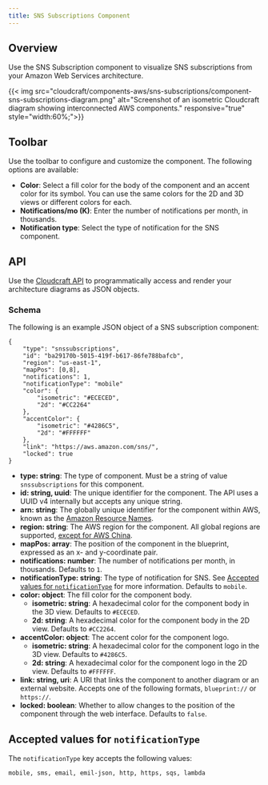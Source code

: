 ```yaml
---
title: SNS Subscriptions Component
---
```

## Overview

Use the SNS Subscription component to visualize SNS subscriptions from your Amazon Web Services architecture.

{{< img src="cloudcraft/components-aws/sns-subscriptions/component-sns-subscriptions-diagram.png" alt="Screenshot of an isometric Cloudcraft diagram showing interconnected AWS components." responsive="true" style="width:60%;">}}

## Toolbar

Use the toolbar to configure and customize the component. The following options are available:

- **Color**: Select a fill color for the body of the component and an accent color for its symbol. You can use the same colors for the 2D and 3D views or different colors for each.
- **Notifications/mo (K)**: Enter the number of notifications per month, in thousands.
- **Notification type**: Select the type of notification for the SNS component.

## API

Use the [Cloudcraft API][1] to programmatically access and render your architecture diagrams as JSON objects.

### Schema

The following is an example JSON object of a SNS subscription component:

```
{
    "type": "snssubscriptions",
    "id": "ba29170b-5015-419f-b617-86fe788bafcb",
    "region": "us-east-1",
    "mapPos": [0,8],
    "notifications": 1,
    "notificationType": "mobile"
    "color": {
        "isometric": "#ECECED",
        "2d": "#CC2264"
    },
    "accentColor": {
        "isometric": "#4286C5",
        "2d": "#FFFFFF"
    },
    "link": "https://aws.amazon.com/sns/",
    "locked": true
}
```

- **type: string**: The type of component. Must be a string of value `snssubscriptions` for this component.
- **id: string, uuid**: The unique identifier for the component. The API uses a UUID v4 internally but accepts any unique string.
- **arn: string**: The globally unique identifier for the component within AWS, known as the [Amazon Resource Names][2].
- **region: string**: The AWS region for the component. All global regions are supported, [except for AWS China][3].
- **mapPos: array**: The position of the component in the blueprint, expressed as an x- and y-coordinate pair.
- **notifications: number**: The number of notifications per month, in thousands. Defaults to `1`.
- **notificationType: string**: The type of notification for SNS. See [Accepted values for `notificationType`](#accepted-values-for-notificationType) for more information. Defaults to `mobile`.
- **color: object**: The fill color for the component body.
  - **isometric: string**: A hexadecimal color for the component body in the 3D view. Defaults to `#ECECED`.
  - **2d: string**: A hexadecimal color for the component body in the 2D view. Defaults to `#CC2264`.
- **accentColor: object**: The accent color for the component logo.
  - **isometric: string**: A hexadecimal color for the component logo in the 3D view. Defaults to `#4286C5`.
  - **2d: string**: A hexadecimal color for the component logo in the 2D view. Defaults to `#FFFFFF`.
- **link: string, uri**: A URI that links the component to another diagram or an external website. Accepts one of the following formats, `blueprint://` or `https://`.
- **locked: boolean**: Whether to allow changes to the position of the component through the web interface. Defaults to `false`.

## Accepted values for `notificationType`

The `notificationType` key accepts the following values:

```
mobile, sms, email, emil-json, http, https, sqs, lambda
```

[1]: https://developers.cloudcraft.co/
[2]: https://docs.aws.amazon.com/general/latest/gr/aws-arns-and-namespaces.html
[3]: https://help.cloudcraft.co/article/110-scan-error-aws-china-region
